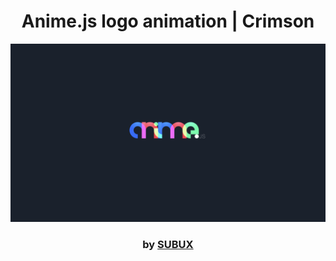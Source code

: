 <div align="center">

# Anime.js logo animation | Crimson

<img src="admin/base.png">

### by <a href="https://github.com/python019">SUBUX</a>

</div>